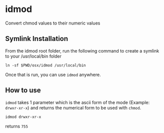# idmod
Convert chmod values to their numeric values


## Symlink Installation

From the idmod root folder, run the following command to create a symlink to your /usr/local/bin folder

```
ln -sf $PWD/osx/idmod /usr/local/bin
```

Once that is run, you can use `idmod` anywhere.

## How to use

`idmod` takes 1 parameter which is the ascii form of the mode (Example: `drwxr-xr-x`) and returns the numerical form to be used with `chmod`.

```
idmod drwxr-xr-x
```
returns `755`
